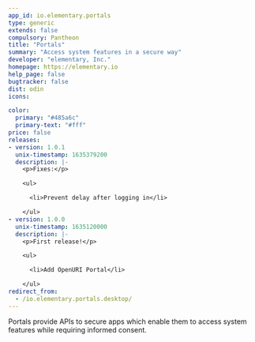 ```yaml
---
app_id: io.elementary.portals
type: generic
extends: false
compulsory: Pantheon
title: "Portals"
summary: "Access system features in a secure way"
developer: "elementary, Inc."
homepage: https://elementary.io
help_page: false
bugtracker: false
dist: odin
icons:

color:
  primary: "#485a6c"
  primary-text: "#fff"
price: false
releases:
- version: 1.0.1
  unix-timestamp: 1635379200
  description: |-
    <p>Fixes:</p>

    <ul>

      <li>Prevent delay after logging in</li>

    </ul>
- version: 1.0.0
  unix-timestamp: 1635120000
  description: |-
    <p>First release!</p>

    <ul>

      <li>Add OpenURI Portal</li>

    </ul>
redirect_from:
  - /io.elementary.portals.desktop/
---
```


<p>Portals provide APIs to secure apps which enable them to access system features while requiring informed consent.</p>